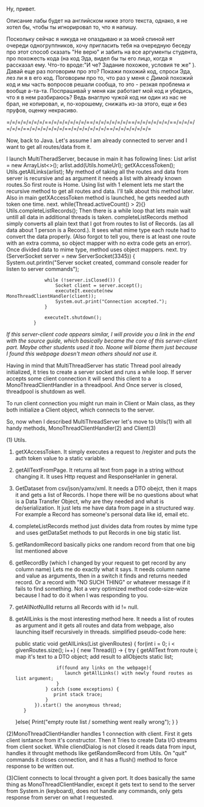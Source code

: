 Ну, привет. 

Описание лабы будет на английском ниже этого текста, однако, я не хотел бы, чтобы ты игнорировал то, что я напишу.

Поскольку сейчас я никуда не опаздываю и за моей спиной нет очереди одногруппников, хочу пригласить тебя на очередную беседу  про этот способ сказать "Не верю" и забить на все аргументы студента, про похожесть кода (на код Эда, видел бы ты его лицо, 
когда я рассказал ему. Что-то вроде:"И че? Задание похожее, условия те же" ). Давай еще раз поговорим про это? Покажи 
похожий код, спроси Эда, лез ли я в его код. Поговорим про то, что раз у меня с Димой похожий код и мы часть вопросов решали 
сообща, то это - резкая проблема и вообще а-та-та. Поспрашивай у меня как работает мой код и убедись, что я в нем разбираюсь? 
Ведь внаглую чужой код ни один из нас не брал, не копировал, и, по-хорошему, снижать из-за этого, еще и без пруфов, оценку 
некрасиво.



=/=/=/=/=/=/=/==/=/=/=/=/=/=/==/=/=/=/=/=/=/==/=/=/=/=/=/=/==/=/=/=/=/=/=/==/=/=/=/=/=/=/==/=/=/=/=/=/=/==/=/=/=/=/=/=/=

Now, back to Java.
Let's assume I am already connected to server and I want to get all routes/data from it.

I launch MultiTheradServer, because in main it has following lines:
        List<String> arlist = new ArrayList<>();
        arlist.add(Utils.homeUrl);
        getXAccessToken();
        Utils.getAllLinks(arlist);
My method of taking all the routes and data from server is recursive and as argument it needs a list with already known 
routes.So first route is Home. Using list with 1 element lets me start the recursive method to get all routes and data. 
I'll talk about this method later. 
Also in main getXAccessToken method is launched, he gets needed auth token one time.
next.
        while(Thread.activeCount() > 2){}
        Utils.completeListRecords();
Then there is a while loop that lets main wait untill all data in additional threads is taken.
completeListRecords method simply converts all plain text that I got from routes to list of Records. (as all data about 1 
person is a Record.). It sees what mime type each route had to convert the data properly. (Also forgot to tell you, there is 
at least one route with an extra comma, so object mapper with no extra code gets an error). Once divided data to mime type, 
method uses object mappers.
next.
       try (ServerSocket server = new ServerSocket(3345)) {
                  System.out.println("Server socket created, command console reader for listen to server commands");

                  while (!server.isClosed()) {
                      Socket client = server.accept();
                      executeIt.execute(new MonoThreadClientHandler(client));
                      System.out.print("Connection accepted.");
                  }

                  executeIt.shutdown();
              }
*If this server-client code appears similar, I will provide you a link in the end with the source guide, which basically 
became the core of this server-client part. Maybe other students used it too. Noone will blame them just because I found this
webpage doesn't mean others should not use it.*
              
Having in mind that MultiThreadServer has static Thread pool already initialized,
it tries to create a server socket and runs a while loop. If server accepts some client connection it will send this client
to a MonoThreadClientHandler in a threadpool.
And Once server is closed, threadpool is shutdown as well.

To run client connection you might run main in Client or Main class, as they both initialize a Client object, which connects 
to the server.

So, now when I described MultiThreadServer let's move to Utils(1) with all handy methods, MonoThreadClientHandler(2) and 
Client(3)


(1) Utils. 
  1) getXAccessToken. It simply executes a request to /register and puts the auth token value to a static variable.
  2) getAllTextFromPage. It returns all text from page in a string without changing it. It uses Http request and ResponseHanler
      in general. 
  3) GetDataset from csv/json/yamx/xml. It needs a DTO obejct, then it maps it and gets a list of Records. I hope there will 
      be no questions about what is a Data Transfer Object, why are they needed and what is de/serialization. It just lets me
      have data from page in a structured way. For example a Record has someone's personal data like id, email etc.
  4) completeListRecords method just divides data from routes by mime type and uses getDataSet methods to put Records in 
      one big static list.
  5) getRandomRecord basically picks one random record from that one big list mentioned above
  6) getRecordBy (which I changed by your request to get record by any column name) Lets me do exactly what it says.
      It needs column name and value as arguments, then in a switch it finds and returns needed record. Or a record with
      "NO SUCH THING" or whatever message if it fails to find something. Not a very optimized method code-size-wize because 
      I had to do it when I was responding to you.
  7) getAllNotNullId returns all Records with id != null.
  8) getAllLinks is the most interesting method here. It needs a list of routes as argument and it gets all routes and data
      from webpage, also launching itself recursively in threads.
      simplified pseudo-code here:
      
      public static void getAllLinks(List<String> givenRoutes) {
            for(int i = 0; i < givenRoutes.size(); i++) {
                new Thread(() -> {
                    try {
                        getAllText from route i;
                        map it's text to a DTO object;
                        add result to allObjects static list;
                        
                        if(found any links on the webpage){
                           launch getAllLinks() with newly found routes as list argument;
                        }
                    } catch (some exceptions) {
                       print stack trace;
                    }
                }).start() the anonymous thread;
            }
        }else{
            Print("empty route list / something went really wrong");
        }
    }
      
      
      
      
 (2)MonoThreadClientHandler handles 1 connection with client. First it gets client isntance from it's constructor.
    Then it Tries to create Data I/O streams from client socket.
    While cliendDialog is not closed it reads data from input, handles it throught methods like getRandomRecord from 
    Utils.
    On "quit" commands it closes connection, and it has a flush() method to force response to be written out.
    
 (3)Client connects to local throught a given port. It does basically the same thing as MonoThreadClientHandler, except it 
    gets text to send to the server from System.in (keyboard), does not handle any commands, only gets response from server 
    on what I requested. 
      
      
